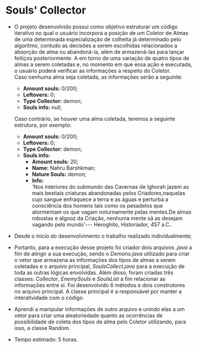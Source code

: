 # Souls' Collector

- O projeto desenvolvido possui como objetivo estruturar um código iterativo no qual o usuário incorpora a posição de um Coletor de Almas de uma determinada especialização de colheita já determinado pelo algoritmo, contudo as decisões a serem escolhidas relacionados a absorção de alma ou abandoná-la, além de armazená-las para lançar feitiços posteriormente. A em torno de uma variação de quatro tipos de almas a serem coletadas e, no momento em que essa ação é executada, o usuário poderá verificar as informações a respeito do Coletor.   
    Caso nenhuma alma seja coletada, as informações serão a seguinte:
    - **Amount souls:** 0/200;
    - **Leftovers:** 0;
    - **Type Collector:** demon;
    - **Souls info:** null;

    Caso contrário, se houver uma alma coletada, teremos a seguinte estrutura, por exemplo:
    - **Amount souls:** 0/200;
    - **Leftovers:** 0;
    - **Type Collector:** demon;
    - **Souls info:**
        - **Amount souls:** 20;
        - **Name:** Nahru Barshkman;
        - **Nature Souls:** demon;
        - **Info:**  
            'Nos interiores do submundo das Cavernas de Ighorah jazem as mais bestiais criaturas abandonadas pelos Criadores,naquelas cujo sangue enfraquece a terra e as águas e perturba a consciência dos homens tais como os pesadelos que atormentam os que vagam noturnamente pelas mentes.De almas robustas e algooz da Criação, nenhuma mente sã as desejam vagando pelo mundo'--- Heroghito, Historiador, 457 a.C..    

- Desde o início do desenvolvimento o trabalho realizado individualmente;  
- Portanto, para a execução desse projeto foi criador dois arquivos _.java_ a fim de atingir a sua execução, sendo o _Demons.java_ utilizado para criar o vetor que armazena as informações dos tipos de almas a serem coletadas e o arquivo principal, _SoulsCollect.java_ para a execução de toda as outras lógicas envolvidas. Além disso, foram criadas três classes: _Collector_, _EnemySouls_ e _SoulsList_ a fim relacionar as informações entre si. Foi desenvolvido 6 métodos e dois construtores no arquivo principal. A classe principal é a responsável por manter a interatividade com o código.
- Aprendi a manipular informações de outro arquivo e unindo elas a um vetor para criar uma aleatoriedade quanto as ocorrências de possibilidade de coleta dos tipos de alma pelo Coletor utilizando, para isso, a classe Random.
- Tempo estimado: 5 horas.